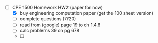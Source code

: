 - [ ] CPE 1500 Homework HW2 (paper for now) 
	- [x] buy engineering computation paper (get the 100 sheet version)
	- [ ] complete questions (7/20)
	- [ ] read from (google) page 19 to ch 1.4.6
	- [ ] calc problems 39 on pg 678
	- [ ] 